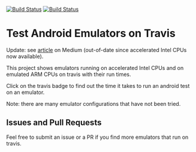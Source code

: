 [![Build Status](https://travis-ci.org/mmcc007/test_emulators.svg?branch=master)](https://travis-ci.org/mmcc007/test_emulators)
[![Build Status](https://api.cirrus-ci.com/github/mmcc007/test_emulators.svg)](https://cirrus-ci.com/github/mmcc007/test_emulators)

# Test Android Emulators on Travis

Update: see [article](https://medium.com/@nocnoc/android-emulators-in-thcloud-f39e11c15bfa) on Medium (out-of-date since accelerated Intel CPUs now available).

This project shows emulators running on accelerated Intel CPUs and on emulated ARM CPUs on travis with their run times.

Click on the travis badge to find out the time it takes to run an android test on an emulator.

Note: there are many emulator configurations that have not been tried.


## Issues and Pull Requests
Feel free to submit an issue or a PR if you find more emulators that run on travis.
